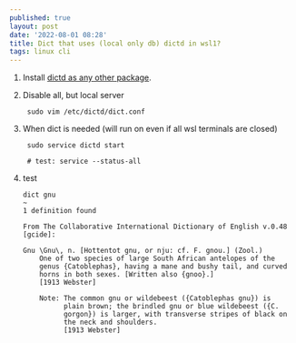 ```yaml
---
published: true
layout: post
date: '2022-08-01 08:28'
title: Dict that uses (local only db) dictd in wsl1?
tags: linux cli 
---
```

1. Install [dictd as any other package](https://www.xmodulo.com/how-to-look-up-dictionary-via-command-line-on-linux.html).

2. Disable all, but local server

        sudo vim /etc/dictd/dict.conf

3. When dict is needed (will run on even if all wsl terminals are closed)

        sudo service dictd start

        # test: service --status-all 

4. test

       dict gnu                                                                                                         ~
       1 definition found
       
       From The Collaborative International Dictionary of English v.0.48 [gcide]:
       
       Gnu \Gnu\, n. [Hottentot gnu, or nju: cf. F. gnou.] (Zool.)
           One of two species of large South African antelopes of the
           genus {Catoblephas}, having a mane and bushy tail, and curved
           horns in both sexes. [Written also {gnoo}.]
           [1913 Webster]
           
           Note: The common gnu or wildebeest ({Catoblephas gnu}) is
                 plain brown; the brindled gnu or blue wildebeest ({C.
                 gorgon}) is larger, with transverse stripes of black on
                 the neck and shoulders.
                 [1913 Webster] 

